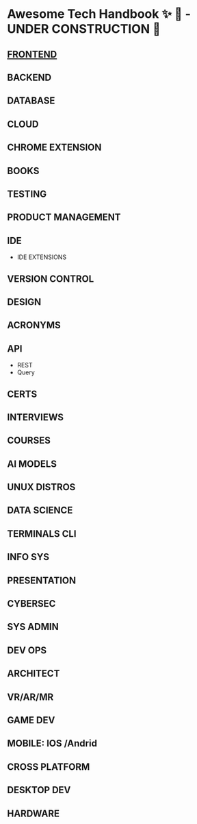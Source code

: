 # **Awesome Tech Handbook** ✨ 🚀 - UNDER CONSTRUCTION 🙂

## <ins>FRONTEND</ins>	

  


## BACKEND
## DATABASE
## CLOUD
## CHROME EXTENSION
## BOOKS
## TESTING
## PRODUCT MANAGEMENT
## IDE
  - IDE EXTENSIONS

## VERSION CONTROL
## DESIGN
## ACRONYMS
## API
  - REST
  - Query
## CERTS
## INTERVIEWS
## COURSES
## AI MODELS
## UNUX DISTROS
## DATA SCIENCE
## TERMINALS CLI
## INFO SYS
## PRESENTATION
## CYBERSEC 
## SYS ADMIN
## DEV OPS
## ARCHITECT
## VR/AR/MR
## GAME DEV
## MOBILE: IOS /Andrid
## CROSS PLATFORM
## DESKTOP DEV
## HARDWARE
